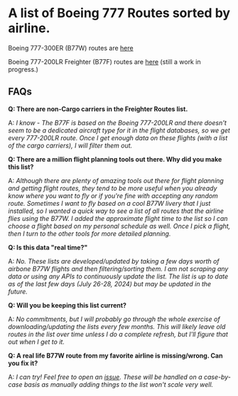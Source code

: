 # A list of Boeing 777 Routes sorted by airline.

Boeing 777-300ER (B77W) routes are [here](https://github.com/eiddor/boeing_b77w_routes/wiki/Boeing-777%E2%80%90300ER-Routes-(B77W))

Boeing 777-200LR Freighter (B77F) routes are [here](https://github.com/eiddor/boeing_b77w_routes/wiki/Boeing-777%E2%80%90200LR-Freighter-Routes-(B77F)) (still a work in progress.)

## FAQs

**Q: There are non-Cargo carriers in the Freighter Routes list.**

A: _I know - The B77F is based on the Boeing 777-200LR and there doesn't seem to be a dedicated aircraft type for it in the flight databases, so we get every 777-200LR route.  Once I get enough data on these flights (with a list of the cargo carriers), I will filter them out._

**Q: There are a million flight planning tools out there.  Why did you make this list?**

A: _Although there are plenty of amazing tools out there for flight planning and getting flight routes, they tend to be more useful when you already know where you want to fly or if you're fine with accepting any random route.  Sometimes I want to fly based on a cool B77W livery that I just installed, so I wanted a quick way to see a list of all routes that the airline flies using the B77W.  I added the approximate flight time to the list so I can choose a flight based on my personal schedule as well.  Once I pick a flight, then I turn to the other tools for more detailed planning._

**Q: Is this data "real time?"**

A: _No. These lists are developed/updated by taking a few days worth of airbone B77W flights and then filtering/sorting them.  I am not scraping any data or using any APIs to continuously update the list.  The list is up to date as of the last few days (July 26-28, 2024) but may be updated in the future._

**Q: Will you be keeping this list current?**

A: _No commitments, but I will probably go through the whole exercise of downloading/updating the lists every few months.  This will likely leave old routes in the list over time unless I do a complete refresh, but I'll figure that out when I get to it._

**Q: A real life B77W route from my favorite airline is missing/wrong.  Can you fix it?**

A: _I can try! Feel free to open an [issue](https://github.com/eiddor/boeing_777_routes/issues). These will be handled on a case-by-case basis as manually adding things to the list won't scale very well._
